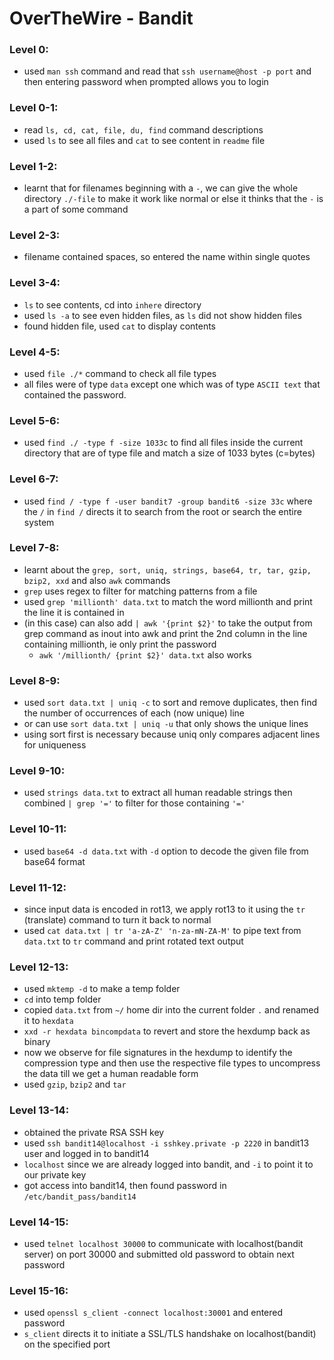 # OverTheWire - Bandit

### Level 0:
- used `man ssh` command and read that `ssh username@host -p port` and then entering password when prompted allows you to login

### Level 0-1:
- read `ls, cd, cat, file, du, find` command descriptions
- used `ls` to see all files and `cat` to see content in `readme` file

### Level 1-2:
- learnt that for filenames beginning with a `-`, we can give the whole directory `./-file` to make it work like normal or else it thinks that the `-` is a part of some command

### Level 2-3:
- filename contained spaces, so entered the name within single quotes

### Level 3-4:
- `ls` to see contents, cd into `inhere` directory
- used `ls -a` to see even hidden files, as `ls` did not show hidden files
- found hidden file, used `cat` to display contents

### Level 4-5:
-  used `file ./*` command to check all file types
- all files were of type `data` except one which was of type `ASCII text` that contained the password.

### Level 5-6:
- used `find ./ -type f -size 1033c` to find all files inside the current directory that are of type file and match a size of 1033 bytes (c=bytes)

### Level 6-7:
- used `find / -type f -user bandit7 -group bandit6 -size 33c` where the `/` in `find /` directs it to search from the root or search the entire system

### Level 7-8:
- learnt about the `grep, sort, uniq, strings, base64, tr, tar, gzip, bzip2, xxd` and also `awk` commands
- `grep` uses regex to filter for matching patterns from a file
- used `grep 'millionth' data.txt` to match the word millionth and print the line it is contained in
- (in this case) can also add `| awk '{print $2}'` to take the output from grep command as inout into awk and print the 2nd column in the line containing millionth, ie only print the password
	- `awk '/millionth/ {print $2}' data.txt` also works

### Level 8-9:
- used `sort data.txt | uniq -c` to sort and remove duplicates, then find the number of occurrences of each (now unique) line
- or can use `sort data.txt | uniq -u` that only shows the unique lines
- using sort first is necessary because uniq only compares adjacent lines for uniqueness

### Level 9-10:
- used `strings data.txt` to extract all human readable strings then combined `| grep '='` to filter for those containing `'='`

### Level 10-11:
- used `base64 -d data.txt` with `-d` option to decode the given file from base64 format

### Level 11-12:
- since input data is encoded in rot13, we apply rot13 to it using the `tr` (translate) command to turn it back to normal
- used `cat data.txt | tr 'a-zA-Z' 'n-za-mN-ZA-M'` to pipe text from `data.txt` to `tr` command and print rotated text output

### Level 12-13:
- used `mktemp -d` to make a temp folder
- `cd` into temp folder
- copied `data.txt` from `~/` home dir into the current folder `.` and renamed it to `hexdata`
- `xxd -r hexdata bincompdata` to revert and store the hexdump back as binary
- now we observe for file signatures in the hexdump to identify the compression type and then use the respective file types to uncompress the data till we get a human readable form
- used `gzip`, `bzip2` and `tar`

### Level 13-14:
- obtained the private RSA SSH key
- used `ssh bandit14@localhost -i sshkey.private -p 2220` in bandit13 user and logged in to bandit14
- `localhost` since we are already logged into bandit, and `-i` to point it to our private key
- got access into bandit14, then found password in `/etc/bandit_pass/bandit14`

### Level 14-15:
- used `telnet localhost 30000` to communicate with localhost(bandit server) on port 30000 and submitted old password to obtain next password

### Level 15-16:
- used `openssl s_client -connect localhost:30001` and entered password
- `s_client` directs it to initiate a SSL/TLS handshake on localhost(bandit) on the specified port
